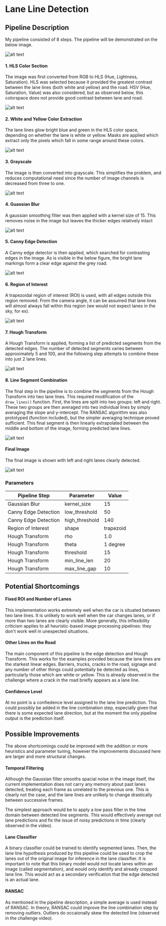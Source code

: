 # **Lane Line Detection** 

## Pipeline Description
My pipeline consisted of 8 steps.  The pipeline will be demonstrated on the below image.

![alt text](report_images/0.png)

#### 1. HLS Color Section
The image was first converted from RGB to HLS (Hue, Lightness, Saturation).  HLS was selected because it provided the greatest contrast between the lane lines (both white and yellow) and the road.  HSV (Hue, Saturation, Value) was also considered, but as observed below, this colorspace does not provide good contrast between lane and road.

![alt text](report_images/1.png)

#### 2. White and Yellow Color Extraction
The lane lines glow bright blue and green in the HLS color space, depending on whether the lane is white or yellow.  Masks are applied which extract only the pixels which fall in some range around these colors.

![alt text](report_images/2.png)


#### 3. Grayscale
The image is then converted into grayscale.  This simplifies the problem, and reduces computational need since the number of image channels is decreased from three to one.

![alt text](report_images/3.png)


#### 4. Guassian Blur
A gaussian smoothing filter was then applied with a kernel size of 15.  This removes noise in the image but leaves the thicker edges relatively intact

![alt text](report_images/4.png)


#### 5. Canny Edge Detection
A Canny edge detector is then applied, which searched for contrasting edges in the image.  As is visible in the below figure, the bright lane markings form a clear edge against the grey road.

![alt text](report_images/5.png)


#### 6. Region of Interest
A trapezoidal region of interest (ROI) is used, with all edges outside this region removed.  From the camera angle, it can be assumed that lane lines will almost always fall within this region (we would not expect lanes in the sky, for ex).

![alt text](report_images/6.png)


#### 7. Hough Transform
A Hough Transform is applied, forming a list of predicted segments from the detected edges.  The number of detected segments varies between approximately 5 and 100, and the following step attempts to combine these into just 2 lane lines.

![alt text](report_images/7.png)

#### 8. Line Segment Combination
The final step in the pipeline is to combine the segments from the Hough Transform into two lane lines.  This required modification of the `draw_lines()` function.  First, the lines are split into two groups: left and right.  These two groups are then averaged into two individual lines by simply averaging the slope and y-intercept. The RANSAC algorithm was also prototyped (function included), but the simpler averaging technique proved sufficient.  This final segment is then linearly extrapolated between the middle and bottom of the image, forming predicted lane lines.

![alt text](report_images/8.png)

#### Final Image
The final image is shown with left and right lanes clearly detected.

![alt text](report_images/9.png)

### Parameters

| Pipeline Step        | Parameter      | Value     |
|----------------------|----------------|-----------|
| Gaussian Blur        | kernel_size    | 15        |
| Canny Edge Detection | low_threshold  | 50        |
| Canny Edge Detection | high_threshold | 140       |
| Region of Interest   | shape          | trapezoid |
| Hough Transform      | rho            | 1.0       |
| Hough Transform      | theta          | 1 degree  |
| Hough Transform      | threshold      | 15        |
| Hough Transform      | min_line_len   | 20        |
| Hough Transform      | max_line_gap   | 10        |


## Potential Shortcomings
#### Fixed ROI and Number of Lanes
This implementation works extremely well when the car is situated between two lane lines.  It is unlikely to work well when the car changes lanes, or if more than two lanes are clearly visible.  More generally, this inflexibility criticism applies to all heuristic-based image processing pipelines: they don't work well in unexpected situations.

#### Other Lines on the Road
The main component of this pipeline is the edge detection and Hough Transform.  This works for the examples provided because the lane lines are the starkest linear edges.  Barriers, trucks, cracks in the road, signage and any number of other things could potentially be detected as lines, particularly those which are white or yellow.  This is already observed in the challenge where a crack in the road briefly appears as a lane line.

#### Confidence Level
At no point is a confiedence level assigned to the lane line prediction.  This could possibly be added in the line combination step, especially given that there is some expected lane direction, but at the moment the only pipeline output is the prediction itself.

## Possible Improvements
The above shortcomings could be improved with the addition or more heuristics and parameter tuning, however the improvements discussed here are larger and more structural changes.

#### Temporal Filtering
Although the Gaussian filter smooths spacial noise in the image itself, the current implementation does not carry any memory about past lanes detected, treating each frame as unrelated to the previous one.  This is clearly not the case, and the lane lines are unlikely to change drastically between successive frames.

The simplest approach would be to apply a low pass filter in the time domain between detected line segments.  This would effectively average out lane predictions and fix the issue of noisy predictions in time (clearly observed in the video).

#### Lane Classifier
A binary classifier could be trained to identify segmented lanes.  Then, the lane line hypothesis produced by this pipeline could be used to crop the lanes out of the original image for inference in the lane classifier.  It is important to note that this binary model would not locate lanes within an image (called segmentation), and would only identify and already cropped lane line.  This would act as a secondary verification that the edge detected is an actual lane.

#### RANSAC
As mentioned in the pipeline description, a simple average is used instead of RANSAC.  In theory, RANSAC could improve the line combination step by removing outliers.  Outliers do occaionally skew the detected line (observed in the challenge video).
